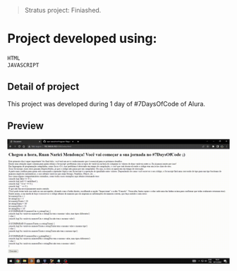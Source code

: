 > Stratus project: Finiashed.

# Project developed using:
```
HTML
JAVASCRIPT
```

## Detail of project 

This project was developed during 1 day of #7DaysOfCode of Alura.

## Preview

![](./assets/img/2022-12-20-18-23-49_AdobeExpress.gif#ruannarici)
